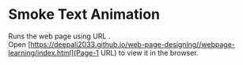 # Smoke Text Animation 
Runs the web page using URL .<br />
Open [https://deepali2033.github.io/web-page-designing//webpage-learning/index.html](Page-1 URL) to view it in the browser.